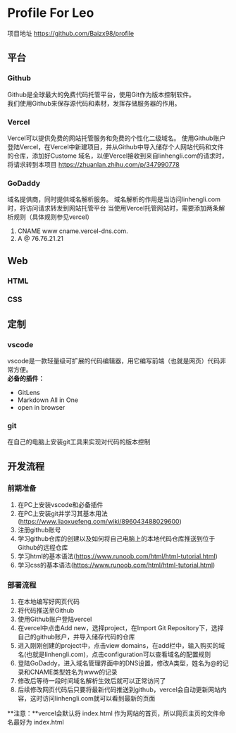 # Profile For Leo
项目地址 https://github.com/Baizx98/profile

## 平台  
### Github
Github是全球最大的免费代码托管平台，使用Git作为版本控制软件。  
我们使用Github来保存源代码和素材，发挥存储服务器的作用。
### Vercel
Vercel可以提供免费的网站托管服务和免费的个性化二级域名。
使用Github账户登陆Vercel，在Vercel中新建项目，并从Github中导入储存个人网站代码和文件的仓库，添加好Custome 域名，以便Vercel接收到来自linhengli.com的请求时，将请求转到本项目 https://zhuanlan.zhihu.com/p/347990778
### GoDaddy
域名提供商，同时提供域名解析服务。
域名解析的作用是当访问linhengli.com时，将访问请求转发到网站托管平台
当使用Vercel托管网站时，需要添加两条解析规则（具体规则参见vercel）  
1. CNAME www cname.vercel-dns.com.
2. A @ 76.76.21.21
## Web
### HTML
### CSS

## 定制
### vscode
vscode是一款轻量级可扩展的代码编辑器，用它编写前端（也就是网页）代码非常方便。  
**必备的插件：**  
- GitLens
- Markdown All in One
- open in browser

### git
在自己的电脑上安装git工具来实现对代码的版本控制

## 开发流程
### 前期准备
1. 在PC上安装vscode和必备插件
2. 在PC上安装git并学习其基本用法(https://www.liaoxuefeng.com/wiki/896043488029600)  
3. 注册github账号
4. 学习github仓库的创建以及如何将自己电脑上的本地代码仓库推送到位于Github的远程仓库 
5. 学习html的基本语法(https://www.runoob.com/html/html-tutorial.html)
6. 学习css的基本语法(https://www.runoob.com/html/html-tutorial.html)

### 部署流程
1. 在本地编写好网页代码
2. 将代码推送至Github
3. 使用Github账户登陆vercel
4. 在vercel中点击Add new，选择project，在Import Git Repository下，选择自己的github账户，并导入储存代码的仓库
5. 进入刚刚创建的project中，点击view domains，在add栏中，输入购买的域名(也就是linhengli.com)，点击configuration可以查看域名的配置规则
6. 登陆GoDaddy，进入域名管理界面中的DNS设置，修改A类型，姓名为@的记录和CNAME类型姓名为www的记录
7. 修改后等待一段时间域名解析生效后就可以正常访问了
8. 后续修改网页代码后只要将最新代码推送到github，vercel会自动更新网站内容，这时访问linhengli.com就可以看到最新的页面

**注意：**vercel会默认将 index.html 作为网站的首页，所以网页主页的文件命名最好为 index.html
